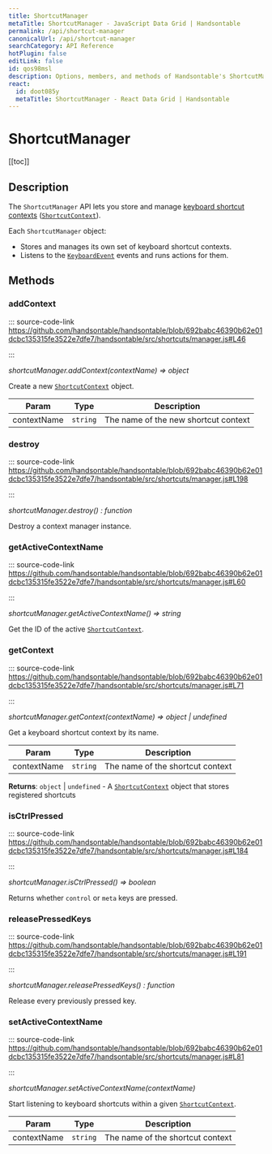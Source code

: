 ```yaml
---
title: ShortcutManager
metaTitle: ShortcutManager - JavaScript Data Grid | Handsontable
permalink: /api/shortcut-manager
canonicalUrl: /api/shortcut-manager
searchCategory: API Reference
hotPlugin: false
editLink: false
id: qos98msl
description: Options, members, and methods of Handsontable's ShortcutManager API.
react:
  id: doot085y
  metaTitle: ShortcutManager - React Data Grid | Handsontable
---
```


# ShortcutManager

[[toc]]

## Description

The `ShortcutManager` API lets you store and manage [keyboard shortcut contexts](@/guides/navigation/keyboard-shortcuts.md#keyboard-shortcut-contexts) ([`ShortcutContext`](@/api/shortcutContext.md)).

Each `ShortcutManager` object:
- Stores and manages its own set of keyboard shortcut contexts.
- Listens to the [`KeyboardEvent`](https://developer.mozilla.org/en-US/docs/Web/API/KeyboardEvent) events and runs actions for them.


## Methods

### addContext
  
::: source-code-link https://github.com/handsontable/handsontable/blob/692babc46390b62e01dcbc135315fe3522e7dfe7/handsontable/src/shortcuts/manager.js#L46

:::

_shortcutManager.addContext(contextName) ⇒ object_

Create a new [`ShortcutContext`](@/api/shortcutContext.md) object.


| Param | Type | Description |
| --- | --- | --- |
| contextName | `string` | The name of the new shortcut context |



### destroy
  
::: source-code-link https://github.com/handsontable/handsontable/blob/692babc46390b62e01dcbc135315fe3522e7dfe7/handsontable/src/shortcuts/manager.js#L198

:::

_shortcutManager.destroy() : function_

Destroy a context manager instance.



### getActiveContextName
  
::: source-code-link https://github.com/handsontable/handsontable/blob/692babc46390b62e01dcbc135315fe3522e7dfe7/handsontable/src/shortcuts/manager.js#L60

:::

_shortcutManager.getActiveContextName() ⇒ string_

Get the ID of the active [`ShortcutContext`](@/api/shortcutContext.md).



### getContext
  
::: source-code-link https://github.com/handsontable/handsontable/blob/692babc46390b62e01dcbc135315fe3522e7dfe7/handsontable/src/shortcuts/manager.js#L71

:::

_shortcutManager.getContext(contextName) ⇒ object | undefined_

Get a keyboard shortcut context by its name.


| Param | Type | Description |
| --- | --- | --- |
| contextName | `string` | The name of the shortcut context |


**Returns**: `object` | `undefined` - A [`ShortcutContext`](@/api/shortcutContext.md) object that stores registered shortcuts  

### isCtrlPressed
  
::: source-code-link https://github.com/handsontable/handsontable/blob/692babc46390b62e01dcbc135315fe3522e7dfe7/handsontable/src/shortcuts/manager.js#L184

:::

_shortcutManager.isCtrlPressed() ⇒ boolean_

Returns whether `control` or `meta` keys are pressed.



### releasePressedKeys
  
::: source-code-link https://github.com/handsontable/handsontable/blob/692babc46390b62e01dcbc135315fe3522e7dfe7/handsontable/src/shortcuts/manager.js#L191

:::

_shortcutManager.releasePressedKeys() : function_

Release every previously pressed key.



### setActiveContextName
  
::: source-code-link https://github.com/handsontable/handsontable/blob/692babc46390b62e01dcbc135315fe3522e7dfe7/handsontable/src/shortcuts/manager.js#L81

:::

_shortcutManager.setActiveContextName(contextName)_

Start listening to keyboard shortcuts within a given [`ShortcutContext`](@/api/shortcutContext.md).


| Param | Type | Description |
| --- | --- | --- |
| contextName | `string` | The name of the shortcut context |


